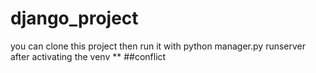 # django_project
you  can clone this project then run it with python manager.py runserver after activating the venv
**
##conflict
